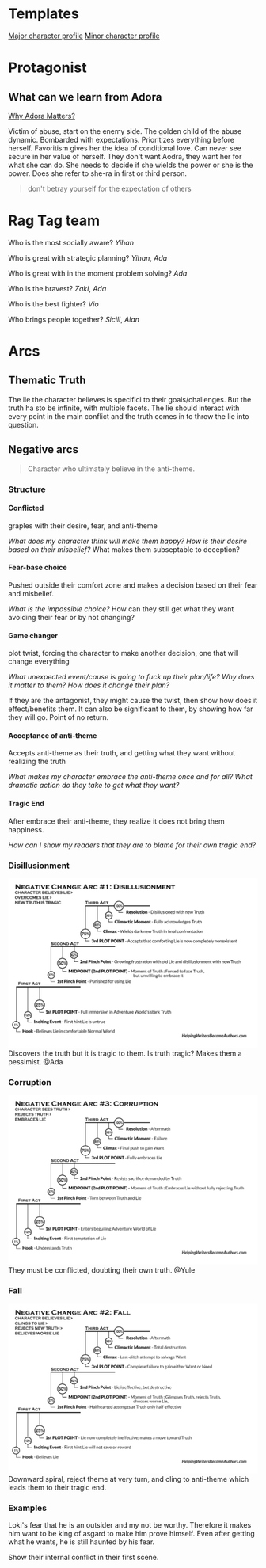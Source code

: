 # Templates

[Major character profile](template_major.md)
[Minor character profile](template_minor.md)

# Protagonist

## What can we learn from Adora
[Why Adora Matters?](https://youtu.be/YynSgRoE-ZY)

Victim of abuse, start on the enemy side. The golden child of the abuse dynamic.
Bombarded with expectations. Prioritizes everything before herself.
Favoritism gives her the idea of conditional love. Can never see secure in her value of herself. They don't want Aodra, they want her for what she can do.
She needs to decide if she wields the power or she is the power. Does she refer to she-ra in first or third person.

> don't betray yourself for the expectation of others

# Rag Tag team

Who is the most socially aware? *Yihan*

Who is great with strategic planning? *Yihan*, *Ada*

Who is great with in the moment problem solving? *Ada*

Who is the bravest? *Zaki*, *Ada*

Who is the best fighter? *Vio*

Who brings people together? *Sicili*, *Alan*

# Arcs

## Thematic Truth
The lie the character believes is specifici to their goals/challenges. But the truth ha sto be infinite, with multiple facets. 
The lie should interact with every point in the main conflict and the truth comes in to throw the lie into question.

## Negative arcs

> Character who ultimately believe in the anti-theme.

### Structure
#### Conflicted
graples with their desire, fear, and anti-theme

*What does my character think will make them happy?*
*How is their desire based on their misbelief?*
What makes them subseptable to deception?

#### Fear-base choice
Pushed outside their comfort zone and makes a decision based on their fear and misbelief.

*What is the impossible choice?* How can they still get what they want avoiding their fear or by not changing?

#### Game changer
plot twist, forcing the character to make another decision, one that will change everything

*What unexpected event/cause is going to fuck up their plan/life?*
*Why does it matter to them?*
*How does it change their plan?*

If they are the antagonist, they might cause the twist, then show how does it effect/benefits them.
It can also be significant to them, by showing how far they will go. Point of no return.

#### Acceptance of anti-theme
Accepts anti-theme as their truth, and getting what they want without realizing the truth

*What makes my character embrace the anti-theme once and for all?*
*What dramatic action do they take to get what they want?*

#### Tragic End
After embrace their anti-theme, they realize it does not bring them happiness.

*How can I show my readers that they are to blame for their own tragic end?*

### Disillusionment

![illusion points](media/disillusion.jpg)
Discovers the truth but it is tragic to them. Is truth tragic? Makes them a pessimist.
@Ada

### Corruption

![corruption points](media/corrupt.jpg)
They must be conflicted, doubting their own truth.
@Yule

### Fall

![fall points](media/fall.jpg)
Downward spiral, reject theme at very turn, and cling to anti-theme which leads them to their tragic end. 


### Examples

Loki's fear that he is an outsider and my not be worthy.
Therefore it makes him want to be king of asgard to make him prove himself.
Even after getting what he wants, he is still haunted by his fear.

Show their internal conflict in their first scene.
